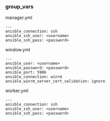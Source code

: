 ### group_vars

manager.yml

````
---
anisble_connection: ssh
ansible_ssh_user: <username>
ansible_ssh_pass: <password>
````


window.yml

````
---
ansible_user: <username>
ansible_password: <password>
ansible_port: 5986
ansible_connection: winrm
ansible_winrm_server_cert_validation: ignore

````


worker.yml

````
---
anisble_connection: ssh
ansible_ssh_user: <username>
ansible_ssh_pass: <password>
````

